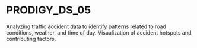 # PRODIGY_DS_05
Analyzing traffic accident data to identify patterns related to road conditions, weather, and time of day. Visualization of accident hotspots and contributing factors.
